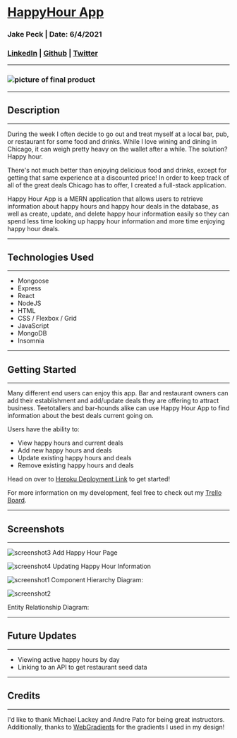# [HappyHour App]()
### Jake Peck | Date: 6/4/2021

### [LinkedIn](https://linkedin.com/in/jake-peck) | [Github](https://github.com/jakepeck) | [Twitter](https://twitter.com/realjakepeck) 
___
### ![picture of final product](https://i.imgur.com/T0EIHWn.png)

___
## Description
___
During the week I often decide to go out and treat myself at a local bar, pub, or restaurant for some food and drinks. While I love wining and dining in Chicago, it can weigh pretty heavy on the wallet after a while. The solution? Happy hour. 

There's not much better than enjoying delicious food and drinks, except for getting that same experience at a discounted price! In order to keep track of all of the great deals Chicago has to offer, I created a full-stack application.

Happy Hour App is a MERN application that allows users to retrieve information about happy hours and happy hour deals in the database, as well as create, update, and delete happy hour information easily so they can spend less time looking up happy hour information and more time enjoying happy hour deals. 
___
## Technologies Used
___
- Mongoose
- Express
- React
- NodeJS
- HTML
- CSS / Flexbox / Grid
- JavaScript
- MongoDB
- Insomnia
___
## Getting Started
___






Many different end users can enjoy this app. Bar and restaurant owners can add their establishment and add/update deals they are offering to attract business. Teetotallers and bar-hounds alike can use Happy Hour App to find information about the best deals current going on. 

Users have the ability to:
  - View happy hours and current deals 
  - Add new happy hours and deals
  - Update existing happy hours and deals
  - Remove existing happy hours and deals

Head on over to [Heroku Deployment Link]() to get started! 

For more information on my development, feel free to check out my [Trello Board](https://trello.com/c/uvet01Iu/10-chd).
___
## Screenshots
___
![screenshot3](https://i.imgur.com/xTS9IFV.png)
Add Happy Hour Page

![screenshot4](https://i.imgur.com/6ikvake.png)
Updating Happy Hour Information



![screenshot1]( https://i.imgur.com/eHoaUQn.png)
Component Hierarchy Diagram:

![screenshot2](https://i.imgur.com/e9dyk2c.png)

Entity Relationship Diagram:
___
## Future Updates 
___
- Viewing active happy hours by day
- Linking to an API to get restaurant seed data
___
## Credits
___
I'd like to thank Michael Lackey and Andre Pato for being great instructors. Additionally, thanks to 
[WebGradients](https://webgradients.com/) for the gradients I used in my design!